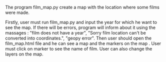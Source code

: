 
  The program film_map.py create a map with the location where some films were made.

  Firstly, user must run film_map.py and input the year for which he want to see the map.
If there will be errors, program will inform about it using the massages :
"film does not have a year",
"Sorry film location can't be converted into coordinates.",
"geopy error".
  Then user should open the film_map.html file and he can see a map and the markers on the map .
User must click on marker to see the name of film.
User can also change the layers on the map.

